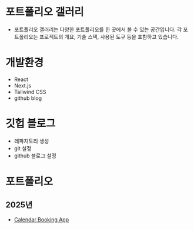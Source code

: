 # 포트폴리오 갤러리

- 포트폴리오 갤러리는 다양한 포트폴리오를 한 곳에서 볼 수 있는 공간입니다. 각 포트폴리오는 프로젝트의 개요, 기술 스택, 사용된 도구 등을 포함하고 있습니다.


# 개발환경
- React
- Next.js
- Tailwind CSS
- github blog


# 깃헙 블로그
- 레파지토리 생성
- git 설정
- github 블로그 설정

# 포트폴리오

## 2025년
- [Calendar Booking App](https://calendar-booking-app-nine.vercel.app/calendar/mignonwhale)

